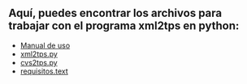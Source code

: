 ## Aquí, puedes encontrar los archivos para trabajar con el programa xml2tps en python:
- [Manual de uso](/Spanish/Python/ManualDeUso.md)
- [xml2tps.py](/Spanish/Python/xml2tps.py)
- [cvs2tps.py](/Spanish/Python/csv2tps.py)
- [requisitos.text](/Spanish/Python/requisitos.text) 